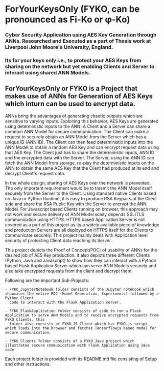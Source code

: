 # ForYourKeysOnly (FYKO, can be pronounced as Fi-Ko or φ-Ko)
### Cyber Security Application using AES Key Generation through ANNs. Researched and Executed as a part of Thesis work at Liverpool John Moore's University, England.
### Its for your keys only i.e., to protect your AES Keys from sharing on the network but yet enabling Clients and Server to interact using shared ANN Models.

## ForYourKeysOnly or FYKO is a Project that makes use of ANNs for Generation of AES Keys which inturn can be used to encrypt data.
ANNs bring the advantages of generating chaotic outputs which are sensitive to varying inputs. Exploiting this behavior, AES Keys are generated 
using deterministic inputs to the ANN. A Client and a Server can share a common ANN Model for secure communication. 
The Client can make a request to securely obtain an ANN Model from the Server which has a unique ID (ANN ID). 
The Client can then feed deterministic inputs into the ANN Model to obtain a random AES Key and can encrypt request data using that AES Key. 
The Client just has to share the deterministic inputs, ANN ID and the encrypted data with the Server. 
The Server, using the ANN ID can fetch the ANN Model from storage, re-play the deterministic inputs on the ANN to obtain the same AES Key that the Client 
had produced at its end and decrypt Client's request data.

In the whole design, sharing of AES Keys over the network is prevented. The only important requirement would be to trasmit the ANN Model itself securely
from the Server to the Client. Using standard native Clients based on Java or Python Runtime, it is easy to produce RSA Keypairs at the Client side and 
share the RSA Public Key with the Server to encrypt the ANN Model. For Javascript based Clients running on browser, this approach may not work and 
secure delivery of ANN Model solely depends SSL/TLS communication using HTTPS. HTTPS based Application Server is not covered as a part of this project as its a widely
available piece of knowledge and production Servers are all deployed on HTTPS itself for the Clients to communicate securely. This project mainly deals
with Application level security of protecting Client data reaching its Server.

This project depicts the Proof of Concept(POC) of usability of ANNs for the desired job of AES Key production. It also depicts three different Clients 
(Python, Java and Javascript) to show how they can interact with a Python based Flask Application Server which can serve ANN Models securely and also take
encrypted requests from the client and decrypt them.

Following are the important Sub-Projects:

	- FYKO_JupyterNotebook folder consists of the Jupyter notebook which showcases the entire POC (Model Generation, Experiments) followed by a Python Client
	  Code to interact with the Flask Application server.
   
	- FYKO_FlaskApplication folder consists of code to run a Flask Application to serve ANN Models and to receive encrypted requests from FYKO Clients. this
      folder also consists of FYKO_JS Client which has FYKO.js script which loads into the browser and fetches Tensorflowjs based Model for secure communication.
   
	- FYKO_Clients folder consists of a FYKO_Java project which illustrates secure communication with Flask Application using Java code

Each project folder is provided with its README.md file consisting of Setup and other instructions.

